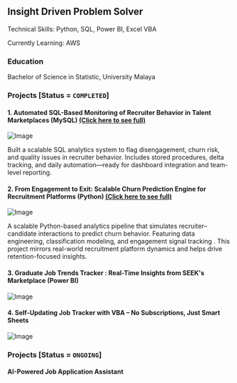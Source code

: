 ## Insight Driven Problem Solver 

Technical Skills: Python, SQL, Power BI, Excel VBA

Currently Learning: AWS 

### Education
Bachelor of Science in Statistic, University Malaya

### Projects [Status = `COMPLETED`]

#### 1. Automated SQL-Based Monitoring of Recruiter Behavior in Talent Marketplaces (MySQL) [(Click here to see full)](https://github.com/shanurwan/Recruiter-Analytic-SQL)
![Image](https://github.com/user-attachments/assets/49964470-e28b-403d-9549-2917819561e3)

Built a scalable SQL analytics system to flag disengagement, churn risk, and quality issues in recruiter behavior. Includes stored procedures, delta tracking, and daily automation—ready for dashboard integration and team-level reporting.


#### 2. From Engagement to Exit: Scalable Churn Prediction Engine for Recruitment Platforms (Python) [(Click here to see full)](https://github.com/shanurwan/Customer-Churn-Analytic/blob/main/README.md)
![Image](https://github.com/user-attachments/assets/e62a1527-e833-47a0-b2e8-bd669bd5cfae)

A scalable Python-based analytics pipeline that simulates recruiter–candidate interactions to predict churn behavior. Featuring data engineering, classification modeling, and engagement signal tracking . This project mirrors real-world recruitment platform dynamics and helps drive retention-focused insights.

#### 3. Graduate Job Trends Tracker : Real-Time Insights from SEEK's Marketplace (Power BI)
![Image](https://github.com/user-attachments/assets/9752aeb3-0b45-4a72-a242-a31ad72cd0a7)
#### 4. Self-Updating Job Tracker with VBA – No Subscriptions, Just Smart Sheets
![Image](https://github.com/user-attachments/assets/d355b4f7-d835-495b-9d75-52547c5076f9)

### Projects [Status = `ONGOING`]
#### AI-Powered Job Application Assistant 
